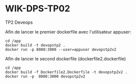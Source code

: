 # WIK-DPS-TP02
TP2 Deveops

Afin de lancer le premier dockerfile avec l'utilisateur appuser:
```
cd /app
docker build -t devopstp2 . 
docker run -p 8080:3000 --user=appuser devopstp2v2
```


Afin de lancer le second dockerfile (dockerfile2.dockerfile)
```
cd /app
docker build -f Dockerfile2.Dockerfile -t devopstp2v2 .
docker run -p  8080:3000 devopstp2v2
```
